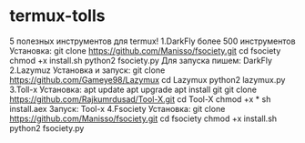 # termux-tolls
5 полезных инструментов для termux!
1.DarkFly более 500 инструментов
 Установка:
git clone https://github.com/Manisso/fsociety.git
cd fsociety
chmod +x install.sh
python2 fsociety.py
 Для запуска пишем:
  DarkFly
2.Lazymuz
 Установка и запуск:
git clone https://github.com/Gameye98/Lazymux
cd Lazymux
python2 lazymux.py
3.Toll-x
 Установка:
apt update
apt upgrade
apt install git
git clone https://github.com/Rajkumrdusad/Tool-X.git
cd Tool-X
chmod +x *
sh install.aex
 Запуск:
Tool-x
4.Fsociety
 Установка: 
git clone https://github.com/Manisso/fsociety.git
cd fsociety
chmod +x install.sh
python2 fsociety.py

